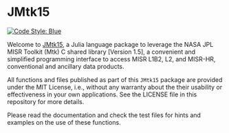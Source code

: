 # JMtk15

[![Code Style: Blue](https://img.shields.io/badge/code%20style-blue-4495d1.svg)](https://github.com/invenia/BlueStyle)

Welcome to [JMtk15](https://github.com/mmverstraete/JMtk15.jl), a Julia language package to leverage the NASA JPL MISR Toolkit (Mtk) C shared library [Version 1.5], a convenient and simplified programming interface to access MISR L1B2, L2, and MISR-HR, conventional and ancillary data products.

All functions and files published as part of this `JMtk15` package are provided under the MIT License, i.e., without any warranty about the their usability or effectiveness in your own applications. See the LICENSE file in this repository for more details.

Please read the documentation and check the test files for hints and examples on the use of these functions.
